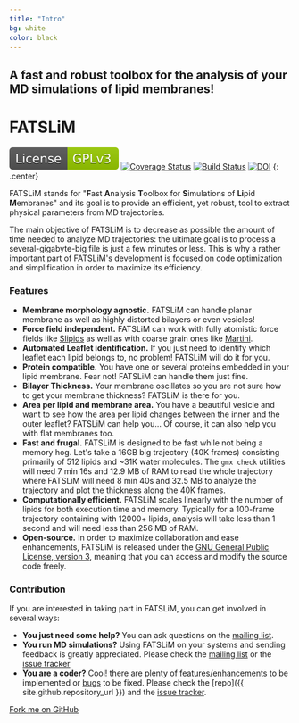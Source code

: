 ```yaml
---
title: "Intro"
bg: white
color: black
---
```


## A fast and robust toolbox for the analysis of your MD simulations of lipid membranes!

# FATSLiM

[![License](img/License-GPLv3-green.svg)](https://github.com/FATSLiM/fatslim/blob/master/LICENSE)
[![Coverage Status](https://coveralls.io/repos/github/FATSLiM/fatslim/badge.svg?branch=master)](https://coveralls.io/github/FATSLiM/fatslim?branch=master)
[![Build Status](https://travis-ci.org/FATSLiM/fatslim.svg?branch=master)](https://travis-ci.org/FATSLiM/fatslim)
[![DOI](https://zenodo.org/badge/20412/FATSLiM/fatslim.svg)](https://zenodo.org/badge/latestdoi/20412/FATSLiM/fatslim)
{: .center}

FATSLiM stands for "**F**ast **A**nalysis **T**oolbox for **S**imulations of **Li**pid **M**embranes" and its goal is to
provide an efficient, yet robust, tool to extract physical parameters from MD trajectories.

The main objective of FATSLiM is to decrease as possible the amount of time needed to
analyze MD trajectories: the ultimate goal is to process a several-gigabyte-big file is just a
few minutes or less. This is why a rather important part of FATSLiM's development is
focused on code optimization and simplification in order to maximize its efficiency.

### Features

- **Membrane morphology agnostic.** FATSLiM can handle planar membrane as well as highly distorted bilayers or even 
vesicles!
- **Force field independent.** FATSLiM can work with fully atomistic force fields like 
[Slipids](http://mmkluster.fos.su.se/slipids)
as well as with coarse grain ones like [Martini](http://md.chem.rug.nl/).
- **Automated Leaflet identification.** If you just need to identify which leaflet each lipid belongs to, no problem!
FATSLiM will do it for you.
- **Protein compatible.** You have one or several proteins embedded in your lipid membrane. Fear not! FATSLiM can handle
them just fine.
- **Bilayer Thickness.** Your membrane oscillates so you are not sure how to get your membrane thickness?
FATSLiM is there for you.
- **Area per lipid and membrane area.** You have a beautiful vesicle and want to see how the area per lipid changes
between the inner and the outer leaflet? FATSLiM can help you... Of course, it can also help you with flat membranes too.
- **Fast and frugal.** FATSLiM is designed to be fast while not being a memory hog. Let's take a 16GB big 
trajectory (40K frames) consisting primarily of 512 lipids and ~31K water molecules.
The `gmx check` utilities will need 7 min 16s and 12.9 MB of RAM to read the whole trajectory where
 FATSLiM will need 8 min 40s and 32.5 MB to analyze the trajectory and plot the thickness along the 40K frames.
- **Computationally efficient.** FATSLiM scales linearly with the number of lipids for both execution time and memory.
  Typically for a 100-frame trajectory containing with 12000+ lipids, analysis will take less than 1 second and will 
  need less than 256 MB of RAM. 
- **Open-source.** In order to maximize collaboration and ease enhancements, FATSLiM is released under the [GNU General Public License, version 3](https://github.com/FATSLiM/fatslim/blob/master/LICENSE), meaning that you can access and modify the source code freely.


### Contribution

If you are interested in taking part in FATSLiM, you can get involved in several ways:

- **You just need some help?** You can ask questions on the [mailing list](https://groups.google.com/forum/#!forum/fatslim-users).
- **You run MD simulations?** Using FATSLiM on your systems and sending feedback is greatly appreciated. Please check the [mailing list](https://groups.google.com/forum/#!forum/fatslim-users) or the [issue tracker](https://github.com/FATSLiM/fatslim/issues)
- **You are a coder?** Cool! there are plenty of [features/enhancements](https://github.com/FATSLiM/fatslim/labels/enhancement) to be implemented or [bugs](https://github.com/FATSLiM/fatslim/labels/bug) to be fixed. Please check the [repo]({{ site.github.repository_url }}) and the [issue tracker](https://github.com/FATSLiM/fatslim/issues).


<span id="forkongithub">
  <a href="{{ site.repo_link }}" class="bg-tag">
    Fork me on GitHub
  </a>
</span>
